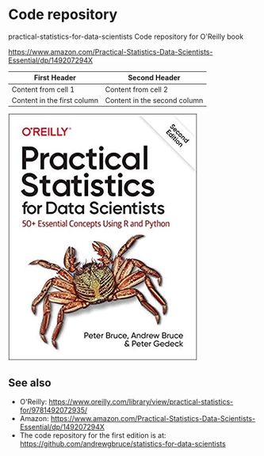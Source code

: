 # Code repository
practical-statistics-for-data-scientists
Code repository for O'Reilly book


https://www.amazon.com/Practical-Statistics-Data-Scientists-Essential/dp/149207294X

First Header | Second Header
------------ | -------------
Content from cell 1 | Content from cell 2
Content in the first column | Content in the second column

![GitHub Logo](/images/cover-small.jpg)


## See also
- O'Reilly: https://www.oreilly.com/library/view/practical-statistics-for/9781492072935/
- Amazon: https://www.amazon.com/Practical-Statistics-Data-Scientists-Essential/dp/149207294X
- The code repository for the first edition is at: https://github.com/andrewgbruce/statistics-for-data-scientists
